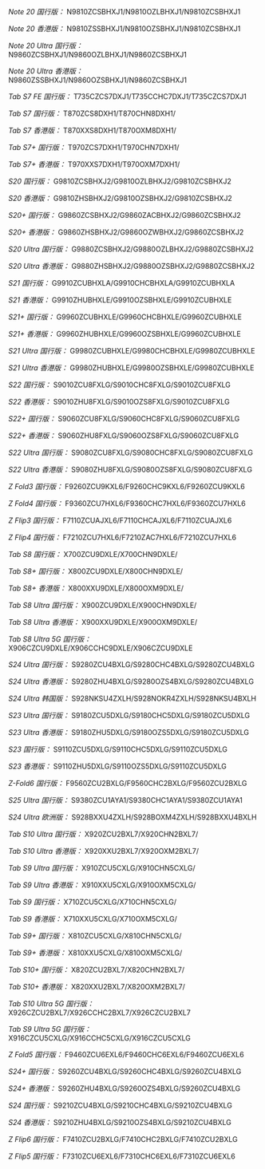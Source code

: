*Note 20 国行版：*
N9810ZCSBHXJ1/N9810OZLBHXJ1/N9810ZCSBHXJ1

*Note 20 香港版：*
N9810ZSSBHXJ1/N9810OZSBHXJ1/N9810ZCSBHXJ1

*Note 20 Ultra 国行版：*
N9860ZCSBHXJ1/N9860OZLBHXJ1/N9860ZCSBHXJ1

*Note 20 Ultra 香港版：*
N9860ZSSBHXJ1/N9860OZSBHXJ1/N9860ZCSBHXJ1

*Tab S7 FE 国行版：*
T735CZCS7DXJ1/T735CCHC7DXJ1/T735CZCS7DXJ1

*Tab S7 国行版：*
T870ZCS8DXH1/T870CHN8DXH1/

*Tab S7 香港版：*
T870XXS8DXH1/T870OXM8DXH1/

*Tab S7+ 国行版：*
T970ZCS7DXH1/T970CHN7DXH1/

*Tab S7+ 香港版：*
T970XXS7DXH1/T970OXM7DXH1/

*S20 国行版：*
G9810ZCSBHXJ2/G9810OZLBHXJ2/G9810ZCSBHXJ2

*S20 香港版：*
G9810ZHSBHXJ2/G9810OZSBHXJ2/G9810ZCSBHXJ2

*S20+ 国行版：*
G9860ZCSBHXJ2/G9860ZACBHXJ2/G9860ZCSBHXJ2

*S20+ 香港版：*
G9860ZHSBHXJ2/G9860OZWBHXJ2/G9860ZCSBHXJ2

*S20 Ultra 国行版：*
G9880ZCSBHXJ2/G9880OZLBHXJ2/G9880ZCSBHXJ2

*S20 Ultra 香港版：*
G9880ZHSBHXJ2/G9880OZSBHXJ2/G9880ZCSBHXJ2

*S21 国行版：*
G9910ZCUBHXLA/G9910CHCBHXLA/G9910ZCUBHXLA

*S21 香港版：*
G9910ZHUBHXLE/G9910OZSBHXLE/G9910ZCUBHXLE

*S21+ 国行版：*
G9960ZCUBHXLE/G9960CHCBHXLE/G9960ZCUBHXLE

*S21+ 香港版：*
G9960ZHUBHXLE/G9960OZSBHXLE/G9960ZCUBHXLE

*S21 Ultra 国行版：*
G9980ZCUBHXLE/G9980CHCBHXLE/G9980ZCUBHXLE

*S21 Ultra 香港版：*
G9980ZHUBHXLE/G9980OZSBHXLE/G9980ZCUBHXLE

*S22 国行版：*
S9010ZCU8FXLG/S9010CHC8FXLG/S9010ZCU8FXLG

*S22 香港版：*
S9010ZHU8FXLG/S9010OZS8FXLG/S9010ZCU8FXLG

*S22+ 国行版：*
S9060ZCU8FXLG/S9060CHC8FXLG/S9060ZCU8FXLG

*S22+ 香港版：*
S9060ZHU8FXLG/S9060OZS8FXLG/S9060ZCU8FXLG

*S22 Ultra 国行版：*
S9080ZCU8FXLG/S9080CHC8FXLG/S9080ZCU8FXLG

*S22 Ultra 香港版：*
S9080ZHU8FXLG/S9080OZS8FXLG/S9080ZCU8FXLG

*Z Fold3 国行版：*
F9260ZCU9KXL6/F9260CHC9KXL6/F9260ZCU9KXL6

*Z Fold4 国行版：*
F9360ZCU7HXL6/F9360CHC7HXL6/F9360ZCU7HXL6

*Z Flip3 国行版：*
F7110ZCUAJXL6/F7110CHCAJXL6/F7110ZCUAJXL6

*Z Flip4 国行版：*
F7210ZCU7HXL6/F7210ZAC7HXL6/F7210ZCU7HXL6

*Tab S8 国行版：*
X700ZCU9DXLE/X700CHN9DXLE/

*Tab S8+ 国行版：*
X800ZCU9DXLE/X800CHN9DXLE/

*Tab S8+ 香港版：*
X800XXU9DXLE/X800OXM9DXLE/

*Tab S8 Ultra 国行版：*
X900ZCU9DXLE/X900CHN9DXLE/

*Tab S8 Ultra 香港版：*
X900XXU9DXLE/X900OXM9DXLE/

*Tab S8 Ultra 5G 国行版：*
X906CZCU9DXLE/X906CCHC9DXLE/X906CZCU9DXLE

*S24 Ultra 国行版：*
S9280ZCU4BXLG/S9280CHC4BXLG/S9280ZCU4BXLG

*S24 Ultra 香港版：*
S9280ZHU4BXLG/S9280OZS4BXLG/S9280ZCU4BXLG

*S24 Ultra 韩国版：*
S928NKSU4ZXLH/S928NOKR4ZXLH/S928NKSU4BXLH

*S23 Ultra 国行版：*
S9180ZCU5DXLG/S9180CHC5DXLG/S9180ZCU5DXLG

*S23 Ultra 香港版：*
S9180ZHU5DXLG/S9180OZS5DXLG/S9180ZCU5DXLG

*S23 国行版：*
S9110ZCU5DXLG/S9110CHC5DXLG/S9110ZCU5DXLG

*S23 香港版：*
S9110ZHU5DXLG/S9110OZS5DXLG/S9110ZCU5DXLG

*Z-Fold6 国行版：*
F9560ZCU2BXLG/F9560CHC2BXLG/F9560ZCU2BXLG

*S25 Ultra 国行版：*
S9380ZCU1AYA1/S9380CHC1AYA1/S9380ZCU1AYA1

*S24 Ultra 欧洲版：*
S928BXXU4ZXLH/S928BOXM4ZXLH/S928BXXU4BXLH

*Tab S10 Ultra 国行版：*
X920ZCU2BXL7/X920CHN2BXL7/

*Tab S10 Ultra 香港版：*
X920XXU2BXL7/X920OXM2BXL7/

*Tab S9 Ultra 国行版：*
X910ZCU5CXLG/X910CHN5CXLG/

*Tab S9 Ultra 香港版：*
X910XXU5CXLG/X910OXM5CXLG/

*Tab S9  国行版：*
X710ZCU5CXLG/X710CHN5CXLG/

*Tab S9  香港版：*
X710XXU5CXLG/X710OXM5CXLG/

*Tab S9+ 国行版：*
X810ZCU5CXLG/X810CHN5CXLG/

*Tab S9+ 香港版：*
X810XXU5CXLG/X810OXM5CXLG/

*Tab S10+ 国行版：*
X820ZCU2BXL7/X820CHN2BXL7/

*Tab S10+ 香港版：*
X820XXU2BXL7/X820OXM2BXL7/

*Tab S10 Ultra 5G 国行版：*
X926CZCU2BXL7/X926CCHC2BXL7/X926CZCU2BXL7

*Tab S9 Ultra 5G 国行版：*
X916CZCU5CXLG/X916CCHC5CXLG/X916CZCU5CXLG

*Z Fold5 国行版：*
F9460ZCU6EXL6/F9460CHC6EXL6/F9460ZCU6EXL6

*S24+ 国行版：*
S9260ZCU4BXLG/S9260CHC4BXLG/S9260ZCU4BXLG

*S24+ 香港版：*
S9260ZHU4BXLG/S9260OZS4BXLG/S9260ZCU4BXLG

*S24 国行版：*
S9210ZCU4BXLG/S9210CHC4BXLG/S9210ZCU4BXLG

*S24 香港版：*
S9210ZHU4BXLG/S9210OZS4BXLG/S9210ZCU4BXLG

*Z Flip6 国行版：*
F7410ZCU2BXLG/F7410CHC2BXLG/F7410ZCU2BXLG

*Z Flip5 国行版：*
F7310ZCU6EXL6/F7310CHC6EXL6/F7310ZCU6EXL6

